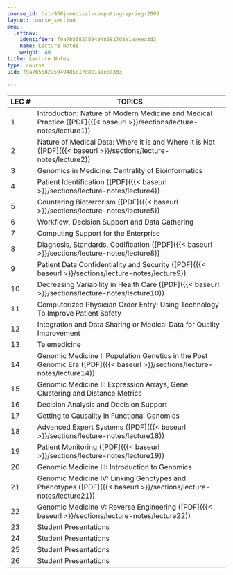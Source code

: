 ```yaml
---
course_id: hst-950j-medical-computing-spring-2003
layout: course_section
menu:
  leftnav:
    identifier: f9a7b558275949485817d8e1aaeea3d3
    name: Lecture Notes
    weight: 40
title: Lecture Notes
type: course
uid: f9a7b558275949485817d8e1aaeea3d3

---
```


| LEC # | TOPICS |
| --- | --- |
| 1 | Introduction: Nature of Modern Medicine and Medical Practice ([PDF]({{< baseurl >}}/sections/lecture-notes/lecture1))  |
| 2 | Nature of Medical Data: Where it is and Where it is Not ([PDF]({{< baseurl >}}/sections/lecture-notes/lecture2)) |
| 3 | Genomics in Medicine: Centrality of Bioinformatics |
| 4 | Patient Identification ([PDF]({{< baseurl >}}/sections/lecture-notes/lecture4)) |
| 5 | Countering Bioterrorism ([PDF]({{< baseurl >}}/sections/lecture-notes/lecture5)) |
| 6 | Workflow, Decision Support and Data Gathering |
| 7 | Computing Support for the Enterprise |
| 8 | Diagnosis, Standards, Codification ([PDF]({{< baseurl >}}/sections/lecture-notes/lecture8)) |
| 9 | Patient Data Confidentiality and Security ([PDF]({{< baseurl >}}/sections/lecture-notes/lecture9)) |
| 10 | Decreasing Variability in Health Care ([PDF]({{< baseurl >}}/sections/lecture-notes/lecture10)) |
| 11 | Computerized Physician Order Entry: Using Technology To Improve Patient Safety  |
| 12 | Integration and Data Sharing or Medical Data for Quality Improvement |
| 13 | Telemedicine |
| 14 | Genomic Medicine I: Population Genetics in the Post Genomic Era ([PDF]({{< baseurl >}}/sections/lecture-notes/lecture14)) |
| 15 | Genomic Medicine II: Expression Arrays, Gene Clustering and Distance Metrics |
| 16 | Decision Analysis and Decision Support |
| 17 | Getting to Causality in Functional Genomics |
| 18 | Advanced Expert Systems ([PDF]({{< baseurl >}}/sections/lecture-notes/lecture18)) |
| 19 | Patient Monitoring ([PDF]({{< baseurl >}}/sections/lecture-notes/lecture19)) |
| 20 | Genomic Medicine III: Introduction to Genomics |
| 21 | Genomic Medicine IV: Linking Genotypes and Phenotypes ([PDF]({{< baseurl >}}/sections/lecture-notes/lecture21)) |
| 22 | Genomic Medicine V: Reverse Engineering ([PDF]({{< baseurl >}}/sections/lecture-notes/lecture22)) |
| 23 | Student Presentations |
| 24 | Student Presentations |
| 25 | Student Presentations |
| 26 | Student Presentations